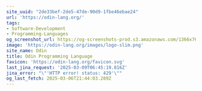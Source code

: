 ```yaml
---
site_uuid: "2de33bef-2de5-47de-90d9-1fbe46ebae24"
url: 'https://odin-lang.org/'
tags:
- Software-Development
- Programming-Languages
og_screenshot_url: https://og-screenshots-prod.s3.amazonaws.com/1366x768/80/false/f28df91d5c65052eb3d3bc42985bf60331139eb3e0b1e1b27e8859d5d8e27ddf.jpeg
image: 'https://odin-lang.org/images/logo-slim.png'
site_name: Odin
title: Odin Programming Language
favicon: 'https://odin-lang.org/favicon.svg'
last_jina_request: '2025-03-09T06:45:19.816Z'
jina_error: "\"'HTTP error! status: 429'\""
og_last_fetch: 2025-03-06T21:44:03.289Z
---
```


